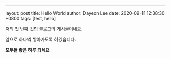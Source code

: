 ---
layout: post
title: Hello World
author: Dayeon Lee
date: 2020-09-11 12:38:30 +0800
tags: [test, hello]

저의 첫 번째 깃헙 블로그의 게시글이네요. 

앞으로 하나씩 쌓아가도록 하겠습니다. 

**모두들 좋은 하루 되세요**
